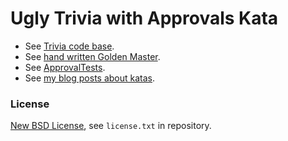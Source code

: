 # Ugly Trivia with Approvals Kata #

* See [Trivia code base](https://github.com/caradojo/trivia).
* See [hand written Golden Master](https://github.com/jbrains/SurvivingLegacyCode-solutions).
* See [ApprovalTests](https://github.com/approvals/ApprovalTests.Java).
* See [my blog posts about katas](http://blog.code-cop.org/search/label/kata).

### License ###
[New BSD License](http://opensource.org/licenses/bsd-license.php), see `license.txt` in repository.
